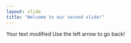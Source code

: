 ```yaml
---
layout: slide
title: "Welcome to our second slide!"
---
```

Your text modified
Use the left arrow to go back!
